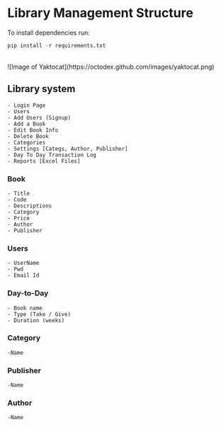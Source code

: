 # Library Management Structure

To install dependencies run:
```py
pip install -r requirements.txt
```

</br>
![Image of Yaktocat](https://octodex.github.com/images/yaktocat.png)
</br>

## Library system

    - Login Page
    - Users
    - Add Users (Signup)
    - Add a Book
    - Edit Book Info
    - Delete Book 
    - Categories
    - Settings [Categs, Author, Publisher]
    - Day To Day Transaction Log
    - Reports [Excel Files]

### Book

    - Title
    - Code
    - Descriptions
    - Category
    - Price
    - Author
    - Publisher

### Users

    - UserName
    - Pwd
    - Email Id

### Day-to-Day

    - Book name
    - Type (Take / Give)
    - Duration (weeks)

### Category

    -Name

### Publisher

    -Name

### Author

    -Name
